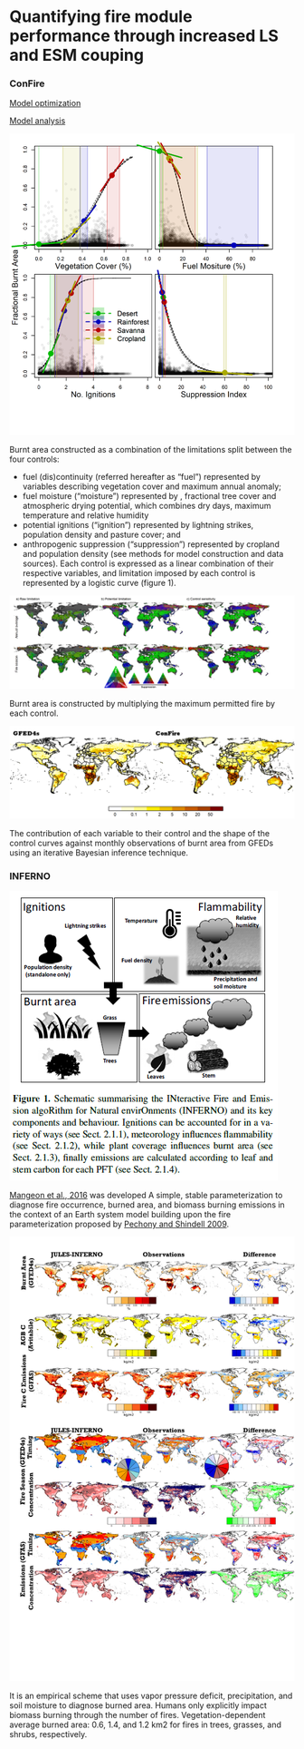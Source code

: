 # Quantifying fire module performance through increased LS and ESM couping

### ConFire


[Model optimization](https://github.com/rhyswhitley/fire_limitation)

[Model analysis](https://github.com/douglask3/LimFIRE)

![LimLines](docs/limLines--.png "Contribution of controls to burnt area")

Burnt area constructed as a combination of the limitations split between the four controls:
* fuel (dis)continuity (referred hereafter as “fuel”) represented by variables describing vegetation cover and maximum annual  anomaly;
* fuel moisture (“moisture”) represented by , fractional tree cover and atmospheric drying potential, which combines dry days, maximum temperature and relative humidity
* potential ignitions (“ignition”) represented by lightning strikes, population density and pasture cover; and
* anthropogenic suppression (“suppression”) represented by cropland and population density (see methods for model construction and data sources). Each control is expressed as a linear combination of their respective variables, and limitation imposed by each control is represented by a logistic curve (figure 1). 

![MappedLim](docs/RawPotSen.png "Limitation and sensitiv")

Burnt area is constructed by multiplying the maximum permitted fire by each control. 


![burntArea](docs/gfedComparison.png "GFED4s vs reconstructed controls")

The contribution of each variable to their control and the shape of the control curves against monthly observations of burnt area from GFEDs using an iterative Bayesian inference technique.

### INFERNO

![INFERNO](docs/InfernoSchematic.png "How INFERNO works")

[Mangeon et al., 2016](http://www.geosci-model-dev.net/9/2685/2016/gmd-9-2685-2016.pdf) was developed
A simple, stable parameterization
to diagnose fire occurrence, burned area, and biomass
burning emissions in the context of an Earth system model building upon the fire parameterization proposed by [Pechony
and Shindell 2009](http://onlinelibrary.wiley.com/doi/10.1029/2009JD011927/full).


![INFERNO_Firemip](docs/FireMaps.png "INFERNO performance")

It is an empirical scheme that uses vapor pressure deficit, precipitation, and soil moisture to diagnose burned area.
Humans only explicitly impact biomass burning through the number of fires. 
Vegetation-dependent average burned area:
0.6, 1.4, and 1.2 km2
for fires in trees, grasses, and shrubs,
respectively. 

